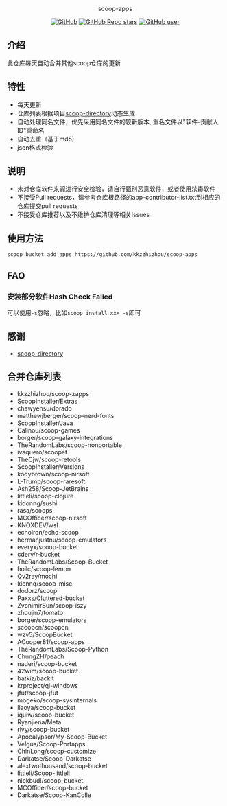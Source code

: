 <p align="center">
  scoop-apps
</p>
<p align="center">
  <a href="https://github.com/kkzzhizhou/scoop-apps"><img alt="GitHub" src="https://img.shields.io/badge/Readme--Style-standard--repository-brightgreen?style=flat-square&color=f83500"/></a>
  <a href="https://github.com/kkzzhizhou/scoop-apps"><img alt="GitHub Repo stars" src="https://img.shields.io/github/stars/kkzzhizhou/scoop-apps?style=flat-square"/></a>
  <a href="https://github.com/kkzzhizhou"><img alt="GitHub user" src="https://img.shields.io/badge/author-kkzzhizhou-brightgreen?style=flat-square"/></a>
</p>


## 介绍

此仓库每天自动合并其他scoop仓库的更新

## 特性

- 每天更新
- 仓库列表根据项目[scoop-directory](https://github.com/rasa/scoop-directory)动态生成
- 自动处理同名文件，优先采用同名文件的较新版本, 重名文件以"软件-贡献人ID"重命名
- 自动去重（基于md5)
- json格式检验

## 说明

- 未对仓库软件来源进行安全检验，请自行甄别恶意软件，或者使用杀毒软件
- 不接受Pull requests，请参考仓库根路径的app-contributor-list.txt到相应的仓库提交pull requests
- 不接受仓库推荐以及不维护仓库清理等相关Issues

## 使用方法

```
scoop bucket add apps https://github.com/kkzzhizhou/scoop-apps
```

## FAQ

### 安装部分软件Hash Check Failed

可以使用`-s`忽略，比如`scoop install xxx -s`即可

## 感谢

- [scoop-directory](https://github.com/rasa/scoop-directory)

## 合并仓库列表

- kkzzhizhou/scoop-zapps
- ScoopInstaller/Extras
- chawyehsu/dorado
- matthewjberger/scoop-nerd-fonts
- ScoopInstaller/Java
- Calinou/scoop-games
- borger/scoop-galaxy-integrations
- TheRandomLabs/scoop-nonportable
- ivaquero/scoopet
- TheCjw/scoop-retools
- ScoopInstaller/Versions
- kodybrown/scoop-nirsoft
- L-Trump/scoop-raresoft
- Ash258/Scoop-JetBrains
- littleli/scoop-clojure
- kidonng/sushi
- rasa/scoops
- MCOfficer/scoop-nirsoft
- KNOXDEV/wsl
- echoiron/echo-scoop
- hermanjustnu/scoop-emulators
- everyx/scoop-bucket
- cderv/r-bucket
- TheRandomLabs/Scoop-Bucket
- hoilc/scoop-lemon
- Qv2ray/mochi
- kiennq/scoop-misc
- dodorz/scoop
- Paxxs/Cluttered-bucket
- ZvonimirSun/scoop-iszy
- zhoujin7/tomato
- borger/scoop-emulators
- scoopcn/scoopcn
- wzv5/ScoopBucket
- ACooper81/scoop-apps
- TheRandomLabs/Scoop-Python
- ChungZH/peach
- naderi/scoop-bucket
- 42wim/scoop-bucket
- batkiz/backit
- krproject/qi-windows
- jfut/scoop-jfut
- mogeko/scoop-sysinternals
- liaoya/scoop-bucket
- iquiw/scoop-bucket
- Ryanjiena/Meta
- rivy/scoop-bucket
- Apocalypsor/My-Scoop-Bucket
- Velgus/Scoop-Portapps
- ChinLong/scoop-customize
- Darkatse/Scoop-Darkatse
- alextwothousand/scoop-bucket
- littleli/Scoop-littleli
- nickbudi/scoop-bucket
- MCOfficer/scoop-bucket
- Darkatse/Scoop-KanColle

